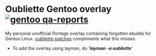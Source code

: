 # Oubliette Gentoo overlay [![gentoo qa-reports](https://img.shields.io/badge/gentoo-QA%20check-6E56AF.svg)](https://qa-reports.gentoo.org/output/repos/oubliette.html)

My personal unofficial Portage overlay containing forgotten ebuilds for Gentoo Linux. [oubliette-patches](https://github.com/nabbi/oubliette-patches) compliments what this misses.

* To add the overlay using layman, do '***layman -a oubliette***'
